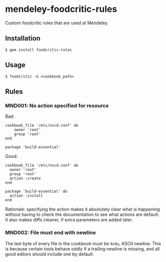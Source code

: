 # mendeley-foodcritic-rules

Custom foodcritic rules that are used at Mendeley.

## Installation

    $ gem install foodcritic-rules

## Usage

    $ foodcritic -G <cookbook_path>

## Rules

### MND001: No action specified for resource

Bad:

    cookbook_file '/etc/nscd.conf' do
        owner 'root'
        group 'root'
    end

    package 'build-essential'

Good:

    cookbook_file '/etc/nscd.conf' do
      owner 'root'
      group 'root'
      action :create
    end

    package 'build-essential' do
      action :install
    end

Rationale: specifying the action makes it absolutely clear what is
happening without having to check the documentation to see what
actions are default. It also makes diffs cleaner, if extra parameters
are added later.

### MND002: File must end with newline

The last byte of every file in the cookbook must be `0x0a`, ASCII
newline. This is because certain tools behave oddly if a trailing
newline is missing, and all good editors should include one by
default.
